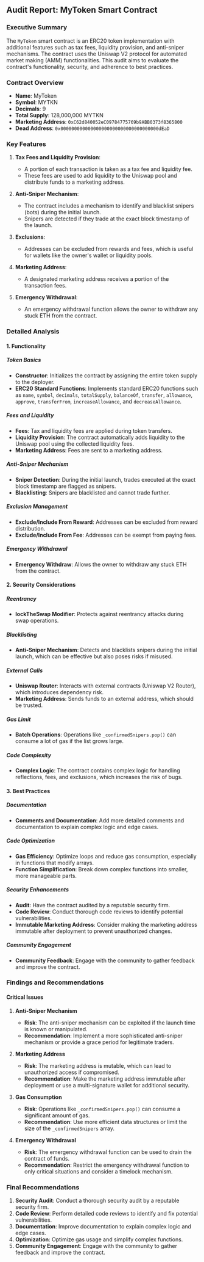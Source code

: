 ## Audit Report: MyToken Smart Contract

### Executive Summary
The `MyToken` smart contract is an ERC20 token implementation with additional features such as tax fees, liquidity provision, and anti-sniper mechanisms. The contract uses the Uniswap V2 protocol for automated market making (AMM) functionalities. This audit aims to evaluate the contract's functionality, security, and adherence to best practices.

### Contract Overview
- **Name**: MyToken
- **Symbol**: MYTKN
- **Decimals**: 9
- **Total Supply**: 128,000,000 MYTKN
- **Marketing Address**: `0xC62d840052eC09784775769b9ABB0373f8365800`
- **Dead Address**: `0x000000000000000000000000000000000000dEaD`

### Key Features
1. **Tax Fees and Liquidity Provision**:
   - A portion of each transaction is taken as a tax fee and liquidity fee.
   - These fees are used to add liquidity to the Uniswap pool and distribute funds to a marketing address.

2. **Anti-Sniper Mechanism**:
   - The contract includes a mechanism to identify and blacklist snipers (bots) during the initial launch.
   - Snipers are detected if they trade at the exact block timestamp of the launch.

3. **Exclusions**:
   - Addresses can be excluded from rewards and fees, which is useful for wallets like the owner's wallet or liquidity pools.

4. **Marketing Address**:
   - A designated marketing address receives a portion of the transaction fees.

5. **Emergency Withdrawal**:
   - An emergency withdrawal function allows the owner to withdraw any stuck ETH from the contract.

### Detailed Analysis

#### 1. Functionality

##### Token Basics
- **Constructor**: Initializes the contract by assigning the entire token supply to the deployer.
- **ERC20 Standard Functions**: Implements standard ERC20 functions such as `name`, `symbol`, `decimals`, `totalSupply`, `balanceOf`, `transfer`, `allowance`, `approve`, `transferFrom`, `increaseAllowance`, and `decreaseAllowance`.

##### Fees and Liquidity
- **Fees**: Tax and liquidity fees are applied during token transfers.
- **Liquidity Provision**: The contract automatically adds liquidity to the Uniswap pool using the collected liquidity fees.
- **Marketing Address**: Fees are sent to a marketing address.

##### Anti-Sniper Mechanism
- **Sniper Detection**: During the initial launch, trades executed at the exact block timestamp are flagged as snipers.
- **Blacklisting**: Snipers are blacklisted and cannot trade further.

##### Exclusion Management
- **Exclude/Include From Reward**: Addresses can be excluded from reward distribution.
- **Exclude/Include From Fee**: Addresses can be exempt from paying fees.

##### Emergency Withdrawal
- **Emergency Withdraw**: Allows the owner to withdraw any stuck ETH from the contract.

#### 2. Security Considerations

##### Reentrancy
- **lockTheSwap Modifier**: Protects against reentrancy attacks during swap operations.

##### Blacklisting
- **Anti-Sniper Mechanism**: Detects and blacklists snipers during the initial launch, which can be effective but also poses risks if misused.

##### External Calls
- **Uniswap Router**: Interacts with external contracts (Uniswap V2 Router), which introduces dependency risk.
- **Marketing Address**: Sends funds to an external address, which should be trusted.

##### Gas Limit
- **Batch Operations**: Operations like `_confirmedSnipers.pop()` can consume a lot of gas if the list grows large.

##### Code Complexity
- **Complex Logic**: The contract contains complex logic for handling reflections, fees, and exclusions, which increases the risk of bugs.

#### 3. Best Practices

##### Documentation
- **Comments and Documentation**: Add more detailed comments and documentation to explain complex logic and edge cases.

##### Code Optimization
- **Gas Efficiency**: Optimize loops and reduce gas consumption, especially in functions that modify arrays.
- **Function Simplification**: Break down complex functions into smaller, more manageable parts.

##### Security Enhancements
- **Audit**: Have the contract audited by a reputable security firm.
- **Code Review**: Conduct thorough code reviews to identify potential vulnerabilities.
- **Immutable Marketing Address**: Consider making the marketing address immutable after deployment to prevent unauthorized changes.

##### Community Engagement
- **Community Feedback**: Engage with the community to gather feedback and improve the contract.

### Findings and Recommendations

#### Critical Issues

1. **Anti-Sniper Mechanism**
   - **Risk**: The anti-sniper mechanism can be exploited if the launch time is known or manipulated.
   - **Recommendation**: Implement a more sophisticated anti-sniper mechanism or provide a grace period for legitimate traders.

2. **Marketing Address**
   - **Risk**: The marketing address is mutable, which can lead to unauthorized access if compromised.
   - **Recommendation**: Make the marketing address immutable after deployment or use a multi-signature wallet for additional security.

3. **Gas Consumption**
   - **Risk**: Operations like `_confirmedSnipers.pop()` can consume a significant amount of gas.
   - **Recommendation**: Use more efficient data structures or limit the size of the `_confirmedSnipers` array.

4. **Emergency Withdrawal**
   - **Risk**: The emergency withdrawal function can be used to drain the contract of funds.
   - **Recommendation**: Restrict the emergency withdrawal function to only critical situations and consider a timelock mechanism.


### Final Recommendations
1. **Security Audit**: Conduct a thorough security audit by a reputable security firm.
2. **Code Review**: Perform detailed code reviews to identify and fix potential vulnerabilities.
3. **Documentation**: Improve documentation to explain complex logic and edge cases.
4. **Optimization**: Optimize gas usage and simplify complex functions.
5. **Community Engagement**: Engage with the community to gather feedback and improve the contract.
